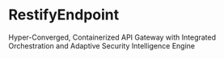 # RestifyEndpoint
Hyper-Converged, Containerized API Gateway with Integrated Orchestration and Adaptive Security Intelligence Engine
